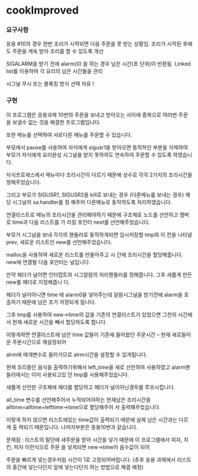 # cookImproved

<h3>요구사항</h3>

응용 #10의 경우 한번 조리가 시작되면 다음 주문을 못 받는 상황임.
조리가 시작된 후에도 주문을 계속 받아 조리를 할 수 있도록 개선

SIGALARM을 받기 전에 alarm(0) 을 하는 경우 남은 시간(초 단위)이 반환됨.
Linked list를 이용하여 각 요리의 남은 시간들을 관리
 
시그널 무시 또는 블록킹 방식 선택 자유 !

<h3>구현</h3>

이 프로그램은 응용과제 10번의 주문을 보내고 받아오는 사이에 중복으로 여러번 주문을 보낼수 없는 것을 해결한 프로그램입니다.

또한 메뉴를 선택하여 서로다른 메뉴를 주문할 수 있습니다.

부모에서 pause를 사용하여 자식에게 sigusr1을 받아오면 동작하던 부분을 삭제하여 부모가 자식에게 요리완성 시그널을 받지 못하여도 연속하여 주문할 수 있도록 하였습니다.

자식프로세스에서 메뉴마다 조리시간이 다르기 때문에 상수로 각각 2가지의 조리시간을 정해주었습니다.

그리고 부모가 SIGUSR1, SIGUSR2을 kill로 보내는 경우 (다른메뉴를 보내는 경우) 해당 시그널의 sa.handler를 정 해주어 다른메뉴로 동작하도록 처리하였습니다.

연결리스트로 메뉴의 조리시간을 관리해야하기 때문에 구조체로 노드를 선언하고 멤버로 time과 다음 리스트를 가 리킬 포인터 next를 선언해주었습니다.

부모가 시그널을 보내 각각의 핸들러로 동작하게되면 임시저장할 tmp와 이 전을 나타낼 prev, 새로운 리스트인 new를 선언해주었습니다.

malloc을 사용하여 새로운 리스트를 만들어주고 시 간에 조리시간을 할당해줍니다. new에 연결될 다음 포인터는 널입니다.

만약 헤더가 널이면 인터럽트와 시그알람의 처리핸들러를 정해줍니다. 그후 새롭게 만든 new를 헤더로 지정해줍니 다.

헤더가 널이아니면 time 에 alarm0을 넣어주는데 알람시그널을 받기전에 alarm을 호출하기 때문에 남은 초가 저장되게 됩니다.

그후 tmp를 사용하여 new->time의 값을 기존의 연결리스트가 있었으면 그전의 시간에서 현재 새로운 시간을 빼서 할당하도록 합니다.

이렇게하면 연결리스트에 남은 time 값들이 기존에 들어왔던 주문시간 – 현재 새로들어운 주문시간으로 재설정되어

alrm에 매개변수로 들어가므로 alrm시간을 설정할 수 있게됩니다.

현재 조리중인 음식을 출력하기위해서 left_time을 새로 선언하여 사용하였고 alarm핸들러에서는 이미 사용되고있 던 tmp를 사용해주었습니다.

새롭게 선언한 구조체에 헤더를 할당하고 헤더가 널이아닌경우를 루프시킵니다.

all_time 변수를 선언해주어서 누적되어야하는 현재남은 조리시간을 alltime=alltime+lefttime->time으로 할당해주어 서 출력해주었습니다.

이렇게 하지 않으면 리스트에있는 time값이 출력되기 때문에 실제 남은 시간과는 다르게 출 력되기 때문입니다. 나머지부분은 응용10번과 같습니다.

문제점 : 리스트의 말단에 새주문을 받아 시간을 넣기 때문에 이 프로그램에서 피자, 치킨, 피자 이런식으로 주문 을 넣게되면 new->time이 음수값이 되어

주문을 빠르게 넣는경우처럼 시간이 1로 고정되어버립니다. (추후 응용 과제에서 리스트의 중간에 넣는다던지 앞에 넣는다던지 하는 방법으로 해결 예정)
